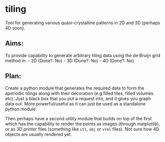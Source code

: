# tiling
Tool for generating various quasi-crystalline patterns in 2D and 3D (perhaps 4D soon).

## Aims:

To provide capability to generate arbitrary tiling data using the de Bruijn grid method in:
    - 2D (Done?: No)
    - 3D (Done?: No)
    - 4D (Done?: No)

## Plan:

Create a python module that generates the required data to form the aperiodic tilings along with their decoration (e.g filled tiles, filled volumes etc). Just a black box that you put a request into, and it gives you graph data out. More powerful/useful as it can just be used as a standalone python module.

Then perhaps have a second utility module that builds on top of the first which has the capability to render the points as images (through matplotlib), or as 3D printer files (something like `stl`, `obj` or `vrml` files). Not sure how 4D objects are usually rendered yet.
